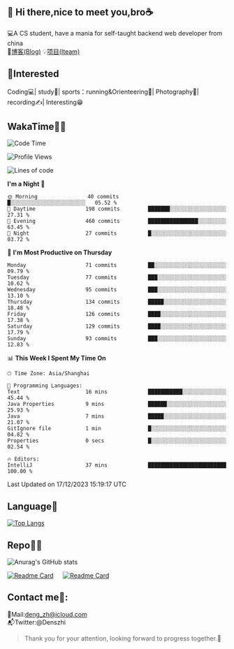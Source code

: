 👋 Hi there,nice to meet you,bro☕
---
💻A CS student, have a mania for self-taught backend web developer from china   
📌[博客(Blog)](https://github.com/HealUP/MyBlog)
💡[项目(Iteam)](https://healup.github.io/)

 <!-- waka-box start -->
 <!-- waka-box end -->
 
🧲**Interested**
--
Coding💻| study📖| sports：running&Orienteering🏃‍| Photography📸| recording✍️| Interesting😁

WakaTime👨‍💻
---
<!--START_SECTION:waka-->
![Code Time](http://img.shields.io/badge/Code%20Time-518%20hrs%2024%20mins-blue)

![Profile Views](http://img.shields.io/badge/Profile%20Views-1-blue)

![Lines of code](https://img.shields.io/badge/From%20Hello%20World%20I%27ve%20Written-205.0%20thousand%20lines%20of%20code-blue)

**I'm a Night 🦉** 

```text
🌞 Morning                40 commits          █░░░░░░░░░░░░░░░░░░░░░░░░   05.52 % 
🌆 Daytime                198 commits         ███████░░░░░░░░░░░░░░░░░░   27.31 % 
🌃 Evening                460 commits         ████████████████░░░░░░░░░   63.45 % 
🌙 Night                  27 commits          █░░░░░░░░░░░░░░░░░░░░░░░░   03.72 % 
```
📅 **I'm Most Productive on Thursday** 

```text
Monday                   71 commits          ██░░░░░░░░░░░░░░░░░░░░░░░   09.79 % 
Tuesday                  77 commits          ███░░░░░░░░░░░░░░░░░░░░░░   10.62 % 
Wednesday                95 commits          ███░░░░░░░░░░░░░░░░░░░░░░   13.10 % 
Thursday                 134 commits         █████░░░░░░░░░░░░░░░░░░░░   18.48 % 
Friday                   126 commits         ████░░░░░░░░░░░░░░░░░░░░░   17.38 % 
Saturday                 129 commits         ████░░░░░░░░░░░░░░░░░░░░░   17.79 % 
Sunday                   93 commits          ███░░░░░░░░░░░░░░░░░░░░░░   12.83 % 
```


📊 **This Week I Spent My Time On** 

```text
🕑︎ Time Zone: Asia/Shanghai

💬 Programming Languages: 
Text                     16 mins             ███████████░░░░░░░░░░░░░░   45.44 % 
Java Properties          9 mins              ██████░░░░░░░░░░░░░░░░░░░   25.93 % 
Java                     7 mins              █████░░░░░░░░░░░░░░░░░░░░   21.07 % 
GitIgnore file           1 min               █░░░░░░░░░░░░░░░░░░░░░░░░   04.82 % 
Properties               0 secs              █░░░░░░░░░░░░░░░░░░░░░░░░   02.54 % 

🔥 Editors: 
IntelliJ                 37 mins             █████████████████████████   100.00 % 
```


 Last Updated on 17/12/2023 15:19:17 UTC
<!--END_SECTION:waka-->

Language🚀
---
[![Top Langs](https://github-readme-stats.vercel.app/api/top-langs/?username=HealUP&layout=compact&hide_border=true)](https://github.com/HealUP)

Repo🧑‍💻
---
![Anurag's GitHub stats](https://github-readme-stats.vercel.app/api?username=HealUP&count_private=true&show_icons=true&theme=gruvbox&hide_border=true) 

[![Readme Card](https://github-readme-stats.vercel.app/api/pin/?username=HealUP&repo=InternetEy&theme=transparent)](https://github.com/HealUP/InternetEy) &emsp;
[![Readme Card](https://github-readme-stats.vercel.app/api/pin/?username=HealUP&repo=CampusExperience&theme=transparent)](https://github.com/HealUP/CampusExperience)


Contact me📱:
---
📮Mail:deng_zh@icloud.com  
📬Twitter:@Denszhi  

> Thank you for your attention, looking forward to progress together.🎉
